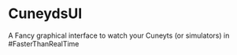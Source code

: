 # CuneydsUI
A Fancy graphical interface to watch your Cuneyts (or simulators) in #FasterThanRealTime
